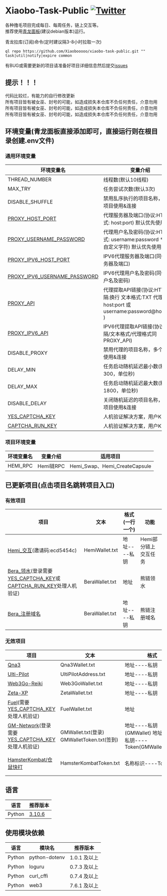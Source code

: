 # Xiaobo-Task-Public [![Twitter](https://img.shields.io/twitter/follow/0xiaobo)](https://twitter.com/intent/follow?screen_name=0xiaobo)

各种撸毛项目完成每日、每周任务，链上交互等。  
推荐使用[青龙面板](https://github.com/whyour/qinglong)(建议debian版本)运行。

青龙拉库(订阅)命令(定时建议隔3-8小时拉取一次)

```
ql repo https://github.com/Xiaobooooo/xiaobo-task-public.git "" task|util|notify|expire common
```

有BUG或需要更新的项目请准备好项目详细信息然后提交[issues](https://github.com/Xiaobooooo/xiaobo-task-public/issues)

## 提示！！！

代码比较烂，有能力的自行修改更新  
所有项目皆有被女巫、封号的可能，如造成损失本仓库不负任何责任，介意勿用  
所有项目皆有被女巫、封号的可能，如造成损失本仓库不负任何责任，介意勿用  
所有项目皆有被女巫、封号的可能，如造成损失本仓库不负任何责任，介意勿用

## 环境变量(青龙面板直接添加即可，直接运行则在根目录创建.env文件)

### 通用环境变量

| 环境变量名                                                                                   | 变量介绍                                                                             | 
|-----------------------------------------------------------------------------------------|----------------------------------------------------------------------------------|
| THREAD_NUMBER                                                                           | 线程数(默认10线程)                                                                      |
| MAX_TRY                                                                                 | 任务尝试次数(默认3次)                                                                     | 
| DISABLE_SHUFFLE                                                                         | 禁用乱序执行的项目名称，多个项目使用&连接                                                            | 
| [PROXY_HOST_PORT](https://app.nstproxy.com/register?i=4T11hl)                           | 代理服务器及端口(协议:HTTP 格式: host:port)   默认优先使用                                         |
| [PROXY_USERNAME_PASSWORD](https://app.nstproxy.com/register?i=4T11hl)                   | 代理用户名及密码(协议:HTTP 格式: username:password  ***为自定义字符)   默认优先使用                      | 
| [PROXY_IPV6_HOST_PORT](https://app.nstproxy.com/register?i=4T11hl)                      | IPV6代理服务器及端口(同代理服务器及端口)                                                          |                                         
| [PROXY_IPV6_USERNAME_PASSWORD](https://app.nstproxy.com/register?i=4T11hl)              | IPV6代理用户名及密码(同代理用户名及密码)                                                          |     
| [PROXY_API](https://app.nstproxy.com/register?i=4T11hl)                                 | 代理提取API链接(协议:HTTP 分隔:换行 文本格式:TXT 代理格式: host:port 或 username:password@host:port ) |                                                  
| [PROXY_IPV6_API](https://app.nstproxy.com/register?i=4T11hl)                            | IPV6代理提取API链接(协议/分隔/文本格式/代理格式同PROXY_API)                                         |
| DISABLE_PROXY                                                                           | 禁用代理的项目名称，多个项目使用&连接                                                              |
| DELAY_MIN                                                                               | 任务启动随机延迟最小数(默认300，单位秒)                                                           |
| DELAY_MAX                                                                               | 任务启动随机延迟最大数(默认1800，单位秒)                                                          |
| DISABLE_DELAY                                                                           | 关闭随机延迟的项目名称，多个项目使用&连接                                                            |
| [YES_CAPTCHA_KEY](https://yescaptcha.com/i/iwRpT7)                                      | 人机验证解决方案，用户KEY                                                                   |                                                  
| [CAPTCHA_RUN_KEY](https://captcha.run/sso?inviter=4a6c9794-4159-4588-8686-f80958b6018c) | 人机验证解决方案，用户KEY                                                                   |                                                  

### 项目环境变量

| 环境变量名    | 变量介绍     | 适用项目                         |
|----------|----------|------------------------------|
| HEMI_RPC | Hemi链RPC | Hemi_Swap、Hemi_CreateCapsule |

## 已更新项目(点击项目名跳转项目入口)

### 有效项目

| 项目                                                                                                                                                                                                    | 文本             | 格式(一行一个) | 功能           | 
|-------------------------------------------------------------------------------------------------------------------------------------------------------------------------------------------------------|----------------|----------|--------------|
| [Hemi_交互](https://points.absinthe.network/hemi/start)(邀请码:ecd5454c)                                                                                                                                   | HemiWallet.txt | 地址----私钥 | Hemi部分链上交互任务 | 
| [Bera_领水](https://bartio.faucet.berachain.com/)(登录需要[YES_CAPTCHA_KEY](https://yescaptcha.com/i/iwRpT7)或[CAPTCHA_RUN_KEY](https://captcha.run/sso?inviter=4a6c9794-4159-4588-8686-f80958b6018c)处理人机验证) | BeraWallet.txt | 地址       | 熊链领水         | 
| [Bera_注册域名](https://www.beranames.com/?referral=0xb0AD0756C00A7ccBB1edb86eB69971591353b888)                                                                                                           | BeraWallet.txt | 地址----私钥 | 熊链注册域名       | 

### 无效项目

| 项目                                                                                                                                                                                                                                                                                                                                                    | 文本                                     | 格式                                                  | 功能                                                | 
|-------------------------------------------------------------------------------------------------------------------------------------------------------------------------------------------------------------------------------------------------------------------------------------------------------------------------------------------------------|----------------------------------------|-----------------------------------------------------|---------------------------------------------------|
| [Qna3](https://qna3.ai/vote)                                                                                                                                                                                                                                                                                                                          | Qna3Wallet.txt                         | 地址----私钥                                            | 签到、领取                                             | 
| [Ulti-Pilot](https://pilot.ultiverse.io/?inviteCode=8dKkU)                                                                                                                                                                                                                                                                                            | UltiPilotAddress.txt                   | 地址----私钥                                            | 探索                                                | 
| [Web3Go-Reiki](https://reiki.web3go.xyz?ref=80621285de961cb2)                                                                                                                                                                                                                                                                                         | Web3GoWallet.txt                       | 地址----私钥                                            | 签到                                                | 
| [Zeta-XP](https://hub.zetachain.com/zh-CN/xp?code=YWRkcmVzcz0weDgwQjhCZURCYjI1N2UxMjQ4MDljYUI2MzdmZUY0MDc3RTAyNDYzMTEmZXhwaXJhdGlvbj0xNzEyNzU3MjA0JnI9MHhmZWNmZTkzN2ZiNjJhNzMwMmIxMjU2Yzk4YjNiMWZjMzI4YzgxNmZjMGI0YTkxMzQ5YTJhYzllNzBkYWNmYmQ5JnM9MHgxNWZmNjA1MmJjYmQ1YjZjODM0NzJmNjc5ZDZmMGU2ZTc0MjNkY2Y5NWVlNWI4ZjUxMGE0ZDYzNDkwYzc5NDIyJnY9Mjg%3D) | ZetaWallet.txt                         | 地址----私钥                                            | XP注册、部分链上交互任务                                     | 注册仅一次、交互一周一次          |
| [Fuel](https://faucet-beta-5.fuel.network/)(需要[YES_CAPTCHA_KEY](https://yescaptcha.com/i/iwRpT7)处理人机验证)                                                                                                                                                                                                                                               | FuelWallet.txt                         | 地址                                                  | 领水                                                | 
| [GM-Network](https://launchpad.gmnetwork.ai/mission?invite_code=Y5FBPE)(登录需要[YES_CAPTCHA_KEY](https://yescaptcha.com/i/iwRpT7)处理人机验证)                                                                                                                                                                                                                 | GMWallet.txt(登录) GMWalletToken.txt(签到) | 地址----私钥(GMWallet) 地址----私钥----Token(GMWalletToken) | 每日签到                                              | 
| [HamsterKombat/仓鼠快打](https://t.me/hamster_kombat_bOt/start?startapp=kentId6697084893)                                                                                                                                                                                                                                                                 | HamsterKombatToken.txt                 | 名称标识----Token                                       | 点击、每日奖励(Cipher/MiniGame/PlayGround)、任务(Earn、卡片升级) | 

## 语言

| 语言     | 推荐版本                                                            |
|--------|-----------------------------------------------------------------|
| Python | [3.10.6](https://www.python.org/downloads/release/python-3106/) |

## 使用模块依赖

| 语言     | 模块名           | 推荐版本      | 
|--------|---------------|-----------|
| Python | python-dotenv | 1.0.1 及以上 |
| Python | loguru        | 0.7.3 及以上 |
| Python | curl_cffi     | 0.7.4 及以上 |
| Python | web3          | 7.6.1 及以上 |

